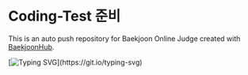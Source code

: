 # Coding-Test 준비
This is an auto push repository for Baekjoon Online Judge created with [BaekjoonHub](https://github.com/BaekjoonHub/BaekjoonHub).

[![Typing SVG](https://readme-typing-svg.demolab.com?font=Noto+Sans+Korean&weight=1000&size=25&pause=1000&color=0C22F7&random=false&width=435&lines=%EC%95%88%EB%85%95%ED%95%98%EC%84%B8%EC%9A%94!+%EB%B0%95%EC%9D%80%EC%84%9C%EC%9E%85%EB%8B%88%EB%8B%A4!)](https://git.io/typing-svg)
